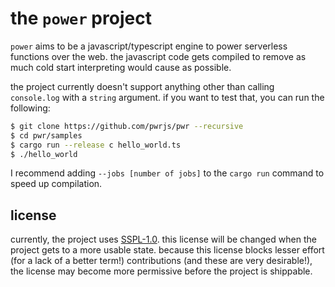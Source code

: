# the `power` project

`power` aims to be a javascript/typescript engine to power serverless functions over the web.
the javascript code gets compiled to remove as much cold start interpreting would cause as possible.

the project currently doesn't support anything other than calling `console.log` with a `string` argument. if you want to
test that, you can run the following:

```bash
$ git clone https://github.com/pwrjs/pwr --recursive
$ cd pwr/samples
$ cargo run --release c hello_world.ts
$ ./hello_world
```

I recommend adding `--jobs [number of jobs]` to the `cargo run` command to speed up compilation.

## license

currently, the project uses [SSPL-1.0](LICENSE). this license will be changed when the project gets to a more usable
state. because this license blocks lesser effort (for a lack of a better term!) contributions (and these are very
desirable!), the license may become more permissive before the project is shippable.
